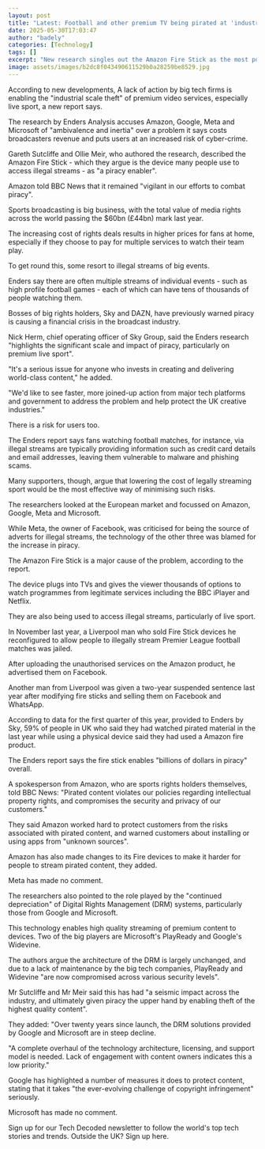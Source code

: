```yaml
---
layout: post
title: "Latest: Football and other premium TV being pirated at 'industrial scale'"
date: 2025-05-30T17:03:47
author: "badely"
categories: [Technology]
tags: []
excerpt: "New research singles out the Amazon Fire Stick as the most popular means of accessing illegal streams."
image: assets/images/b2dc8f043490611529b0a28259be8529.jpg
---
```


According to new developments, A lack of action by big tech firms is enabling the "industrial scale theft" of premium video services, especially live sport, a new report says.

The research by Enders Analysis accuses Amazon, Google, Meta and Microsoft of "ambivalence and inertia" over a problem it says costs broadcasters revenue and puts users at an increased risk of cyber-crime.

Gareth Sutcliffe and Ollie Meir, who authored the research, described the Amazon Fire Stick - which they argue is  the device many people use to access illegal streams - as "a piracy enabler".

Amazon told BBC News that it remained "vigilant in our efforts to combat piracy". 

Sports broadcasting is big business, with the total value of media rights across the world passing the $60bn (£44bn) mark last year.

The increasing cost of rights deals results in higher prices for fans at home, especially if they choose to pay for multiple services to watch their team play. 

To get round this, some resort to illegal streams of big events.

Enders say there are often multiple streams of individual events - such as high profile football games - each of which can have tens of thousands of people watching them.

Bosses of big rights holders, Sky and DAZN, have previously warned piracy is causing a financial crisis in the broadcast industry.

Nick Herm, chief operating officer of Sky Group, said the Enders research "highlights the significant scale and impact of piracy, particularly on premium live sport".

"It's a serious issue for anyone who invests in creating and delivering world-class content," he added. 

"We'd like to see faster, more joined-up action from major tech platforms and government to address the problem and help protect the UK creative industries."

There is a risk for users too.

The Enders report says fans watching football matches, for instance, via illegal streams are typically providing information such as credit card details and email addresses, leaving them vulnerable to malware and phishing scams.

Many supporters, though, argue that lowering the cost of legally streaming sport would be the most effective way of minimising such risks.

The researchers looked at the European market and focussed on Amazon, Google, Meta and Microsoft. 

While Meta, the owner of Facebook, was criticised for being the source of adverts for illegal streams, the technology of the other three was blamed for the increase in piracy.

The Amazon Fire Stick is a major cause of the problem, according to the report.

The device plugs into TVs and gives the viewer thousands of options to watch programmes from legitimate services including the BBC iPlayer and Netflix.

They are also being used to access illegal streams, particularly of live sport.

In November last year, a Liverpool man who sold Fire Stick devices he reconfigured to allow people to illegally stream Premier League football matches was jailed. 

After uploading the unauthorised services on the Amazon product, he advertised them on Facebook.

Another man from Liverpool was given a two-year suspended sentence last year after modifying fire sticks and selling them on Facebook and WhatsApp. 

According to data for the first quarter of this year, provided to Enders by Sky, 59% of people in UK who said they had watched pirated material in the last year while using a physical device said they had used a Amazon fire product.

The Enders report says the fire stick enables "billions of dollars in piracy" overall.

A spokesperson from Amazon, who are sports rights holders themselves, told BBC News: "Pirated content violates our policies regarding intellectual property rights, and compromises the security and privacy of our customers."

They said Amazon worked hard to protect customers from the risks associated with pirated content, and warned customers about installing or using apps from "unknown sources". 

Amazon has also made changes to its Fire devices to make it harder for people to stream pirated content, they added.

Meta has made no comment.

The researchers also pointed to the role played by the "continued depreciation" of Digital Rights Management (DRM) systems, particularly those from Google and Microsoft.

This technology enables high quality streaming of premium content to devices. Two of the big players are Microsoft's PlayReady and Google's Widevine.

The authors argue the architecture of the DRM is largely unchanged, and due to a lack of maintenance by the big tech companies, PlayReady and Widevine "are now compromised across various security levels".

Mr Sutcliffe and Mr Meir said this has had "a seismic impact across the industry, and ultimately given piracy the upper hand by enabling theft of the highest quality content".

They added: "Over twenty years since launch, the DRM solutions provided by Google and Microsoft are in steep decline.

"A complete overhaul of the technology architecture, licensing, and support model is needed. Lack of engagement with content owners indicates this a low priority."

Google has highlighted a number of measures it does to protect content, stating that it takes "the ever-evolving challenge of copyright infringement" seriously. 

Microsoft has made no comment.

Sign up for our Tech Decoded newsletter to follow the world's top tech stories and trends. Outside the UK? Sign up here.

